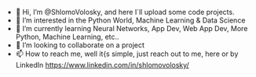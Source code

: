 - 👋 Hi, I’m @ShlomoVolosky, and here I´ll upload some code projects.
- 👀 I’m interested in the Python World, Machine Learning & Data Science
- 🌱 I’m currently learning Neural Networks, App Dev, Web App Dev, More Python, Machine Learning, etc..
- 💞️ I’m looking to collaborate on a project
- 📫 How to reach me, well it{s simple, just reach out to me, here or by LinkedIn https://www.linkedin.com/in/shlomovolosky/
